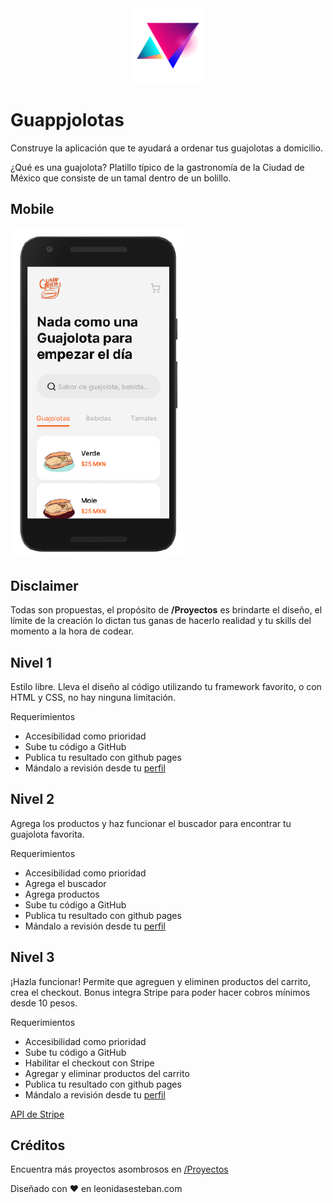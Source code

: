 <div align="center">
<img width="120px"  src="https://raw.githubusercontent.com/no-te-rindas/logo/main/Logo/LeonidasEsteban-destello-envolvente-cuadrada.png" />
</div>

# Guappjolotas

Construye la aplicación que te ayudará a ordenar tus guajolotas a domicilio.

¿Qué es una guajolota?
Platillo típico de la gastronomía de la Ciudad de México que consiste de un tamal dentro de un bolillo.

## Mobile

<img width="280px"  src="https://github.com/no-te-rindas/imagenes/blob/main/Readmes/guappjolotas/guappjolotas.png?raw=true" />

## Disclaimer

Todas son propuestas, el propósito de **/Proyectos** es brindarte el diseño, el límite de la creación lo dictan tus ganas de hacerlo realidad y tu skills del momento a la hora de codear.

## Nivel 1

Estilo libre. Lleva el diseño al código utilizando tu framework favorito, o con HTML y CSS, no hay ninguna limitación.

Requerimientos

- Accesibilidad como prioridad
- Sube tu código a GitHub
- Publica tu resultado con github pages
- Mándalo a revisión desde tu [perfil](https://leonidasesteban.com/estudiante)

## Nivel 2

Agrega los productos y haz funcionar el buscador para encontrar tu guajolota favorita.

Requerimientos

- Accesibilidad como prioridad
- Agrega el buscador
- Agrega productos
- Sube tu código a GitHub
- Publica tu resultado con github pages
- Mándalo a revisión desde tu [perfil](https://leonidasesteban.com/estudiante)

## Nivel 3

¡Hazla funcionar! Permite que agreguen y eliminen productos del carrito, crea el checkout. Bonus integra Stripe para poder hacer cobros mínimos desde 10 pesos.

Requerimientos

- Accesibilidad como prioridad
- Sube tu código a GitHub
- Habilitar el checkout con Stripe
- Agregar y eliminar productos del carrito
- Publica tu resultado con github pages
- Mándalo a revisión desde tu [perfil](https://leonidasesteban.com/estudiante)

[API de Stripe](https://stripe.com/docs/api)

## Créditos

Encuentra más proyectos asombrosos en [/Proyectos](https://leonidasesteban.com/proyectos)

Diseñado con ♥️ en leonidasesteban.com
